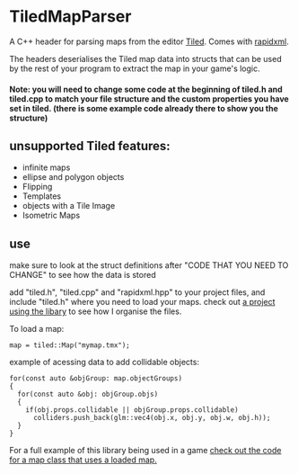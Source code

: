 # TiledMapParser
A C++ header for parsing maps from the editor [Tiled](https://www.mapeditor.org/). Comes with [rapidxml](http://rapidxml.sourceforge.net/).

The headers deserialises the Tiled map data into structs that can be used by the rest of your program to extract the map in your game's logic.

#### Note: you will need to change some code at the beginning of tiled.h and tiled.cpp to match your file structure and the custom properties you have set in tiled. (there is some example code already there to show you the structure)


## unsupported Tiled features:

* infinite maps
* ellipse and polygon objects
* Flipping
* Templates
* objects with a Tile Image
* Isometric Maps

## use

make sure to look at the struct definitions after "CODE THAT YOU NEED TO CHANGE" to see how the data is stored

add "tiled.h", "tiled.cpp" and "rapidxml.hpp" to your project files, and include "tiled.h" where you need to load your maps. check out [a project using the libary](https://github.com/NoamZeise/DodoDash) to see how I organise the files.

To load a map:
```
map = tiled::Map("mymap.tmx");
```
example of acessing data to add collidable objects:
```
for(const auto &objGroup: map.objectGroups)
{
  for(const auto &obj: objGroup.objs)
  {
    if(obj.props.collidable || objGroup.props.collidable)
      colliders.push_back(glm::vec4(obj.x, obj.y, obj.w, obj.h));
  }
}
```

For a full example of this library being used in a game [check out the code for a map class that uses a loaded map.](https://github.com/NoamZeise/GGJ22/blob/main/src/map.cpp)
